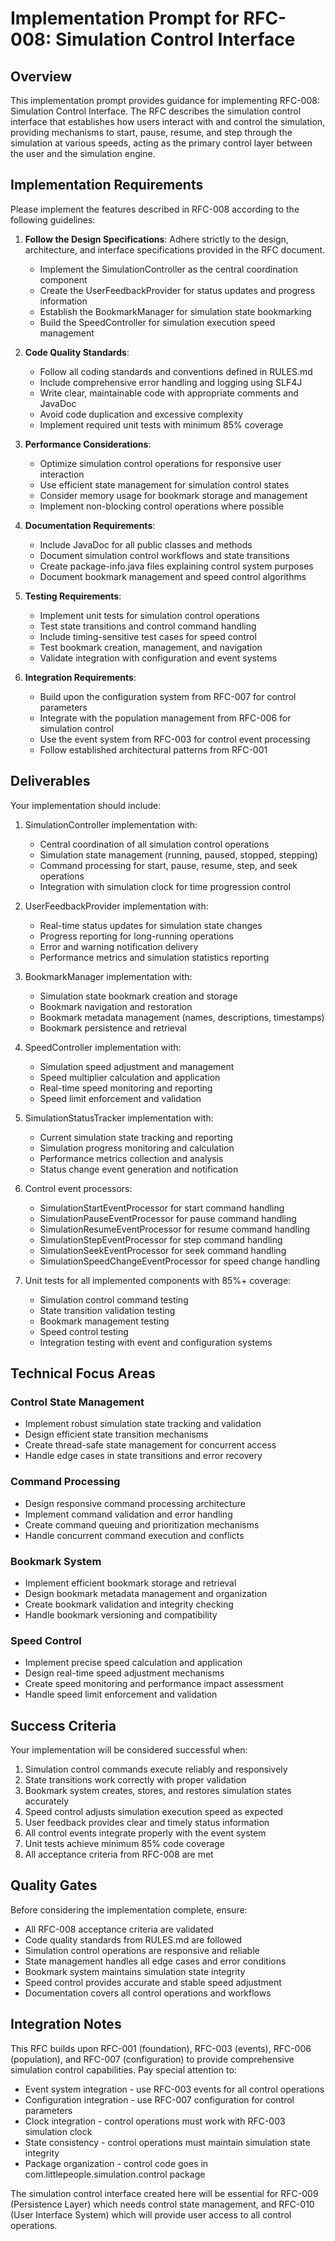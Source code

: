 # Implementation Prompt for RFC-008: Simulation Control Interface

## Overview

This implementation prompt provides guidance for implementing RFC-008: Simulation Control Interface. The RFC describes the simulation control interface that establishes how users interact with and control the simulation, providing mechanisms to start, pause, resume, and step through the simulation at various speeds, acting as the primary control layer between the user and the simulation engine.

## Implementation Requirements

Please implement the features described in RFC-008 according to the following guidelines:

1. **Follow the Design Specifications**: Adhere strictly to the design, architecture, and interface specifications provided in the RFC document.
   - Implement the SimulationController as the central coordination component
   - Create the UserFeedbackProvider for status updates and progress information
   - Establish the BookmarkManager for simulation state bookmarking
   - Build the SpeedController for simulation execution speed management

2. **Code Quality Standards**:
   - Follow all coding standards and conventions defined in RULES.md
   - Include comprehensive error handling and logging using SLF4J
   - Write clear, maintainable code with appropriate comments and JavaDoc
   - Avoid code duplication and excessive complexity
   - Implement required unit tests with minimum 85% coverage

3. **Performance Considerations**:
   - Optimize simulation control operations for responsive user interaction
   - Use efficient state management for simulation control states
   - Consider memory usage for bookmark storage and management
   - Implement non-blocking control operations where possible

4. **Documentation Requirements**:
   - Include JavaDoc for all public classes and methods
   - Document simulation control workflows and state transitions
   - Create package-info.java files explaining control system purposes
   - Document bookmark management and speed control algorithms

5. **Testing Requirements**:
   - Implement unit tests for simulation control operations
   - Test state transitions and control command handling
   - Include timing-sensitive test cases for speed control
   - Test bookmark creation, management, and navigation
   - Validate integration with configuration and event systems

6. **Integration Requirements**:
   - Build upon the configuration system from RFC-007 for control parameters
   - Integrate with the population management from RFC-006 for simulation control
   - Use the event system from RFC-003 for control event processing
   - Follow established architectural patterns from RFC-001

## Deliverables

Your implementation should include:

1. SimulationController implementation with:
   - Central coordination of all simulation control operations
   - Simulation state management (running, paused, stopped, stepping)
   - Command processing for start, pause, resume, step, and seek operations
   - Integration with simulation clock for time progression control

2. UserFeedbackProvider implementation with:
   - Real-time status updates for simulation state changes
   - Progress reporting for long-running operations
   - Error and warning notification delivery
   - Performance metrics and simulation statistics reporting

3. BookmarkManager implementation with:
   - Simulation state bookmark creation and storage
   - Bookmark navigation and restoration
   - Bookmark metadata management (names, descriptions, timestamps)
   - Bookmark persistence and retrieval

4. SpeedController implementation with:
   - Simulation speed adjustment and management
   - Speed multiplier calculation and application
   - Real-time speed monitoring and reporting
   - Speed limit enforcement and validation

5. SimulationStatusTracker implementation with:
   - Current simulation state tracking and reporting
   - Simulation progress monitoring and calculation
   - Performance metrics collection and analysis
   - Status change event generation and notification

6. Control event processors:
   - SimulationStartEventProcessor for start command handling
   - SimulationPauseEventProcessor for pause command handling
   - SimulationResumeEventProcessor for resume command handling
   - SimulationStepEventProcessor for step command handling
   - SimulationSeekEventProcessor for seek command handling
   - SimulationSpeedChangeEventProcessor for speed change handling

7. Unit tests for all implemented components with 85%+ coverage:
   - Simulation control command testing
   - State transition validation testing
   - Bookmark management testing
   - Speed control testing
   - Integration testing with event and configuration systems

## Technical Focus Areas

### Control State Management
- Implement robust simulation state tracking and validation
- Design efficient state transition mechanisms
- Create thread-safe state management for concurrent access
- Handle edge cases in state transitions and error recovery

### Command Processing
- Design responsive command processing architecture
- Implement command validation and error handling
- Create command queuing and prioritization mechanisms
- Handle concurrent command execution and conflicts

### Bookmark System
- Implement efficient bookmark storage and retrieval
- Design bookmark metadata management and organization
- Create bookmark validation and integrity checking
- Handle bookmark versioning and compatibility

### Speed Control
- Implement precise speed calculation and application
- Design real-time speed adjustment mechanisms
- Create speed monitoring and performance impact assessment
- Handle speed limit enforcement and validation

## Success Criteria

Your implementation will be considered successful when:

1. Simulation control commands execute reliably and responsively
2. State transitions work correctly with proper validation
3. Bookmark system creates, stores, and restores simulation states accurately
4. Speed control adjusts simulation execution speed as expected
5. User feedback provides clear and timely status information
6. All control events integrate properly with the event system
7. Unit tests achieve minimum 85% code coverage
8. All acceptance criteria from RFC-008 are met

## Quality Gates

Before considering the implementation complete, ensure:

- All RFC-008 acceptance criteria are validated
- Code quality standards from RULES.md are followed
- Simulation control operations are responsive and reliable
- State management handles all edge cases and error conditions
- Bookmark system maintains simulation state integrity
- Speed control provides accurate and stable speed adjustment
- Documentation covers all control operations and workflows

## Integration Notes

This RFC builds upon RFC-001 (foundation), RFC-003 (events), RFC-006 (population), and RFC-007 (configuration) to provide comprehensive simulation control capabilities. Pay special attention to:

- Event system integration - use RFC-003 events for all control operations
- Configuration integration - use RFC-007 configuration for control parameters
- Clock integration - control operations must work with RFC-003 simulation clock
- State consistency - control operations must maintain simulation state integrity
- Package organization - control code goes in com.littlepeople.simulation.control package

The simulation control interface created here will be essential for RFC-009 (Persistence Layer) which needs control state management, and RFC-010 (User Interface System) which will provide user access to all control operations.
